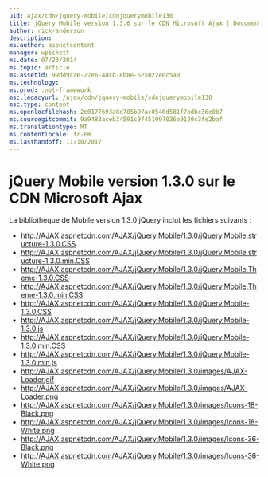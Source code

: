 ```yaml
---
uid: ajax/cdn/jquery-mobile/cdnjquerymobile130
title: jQuery Mobile version 1.3.0 sur le CDN Microsoft Ajax | Documents Microsoft
author: rick-anderson
description: 
ms.author: aspnetcontent
manager: wpickett
ms.date: 07/23/2014
ms.topic: article
ms.assetid: 99dd9ca6-27e6-48cb-8b8e-625022e0c5a0
ms.technology: 
ms.prod: .net-framework
msc.legacyurl: /ajax/cdn/jquery-mobile/cdnjquerymobile130
msc.type: content
ms.openlocfilehash: 2c0177693a8d785b97ac0540d581f7bdbc36e0b7
ms.sourcegitcommit: 9a9483aceb34591c97451997036a9120c3fe2baf
ms.translationtype: MT
ms.contentlocale: fr-FR
ms.lasthandoff: 11/10/2017
---
```

<a name="jquery-mobile-130-on-the-microsoft-ajax-cdn"></a>jQuery Mobile version 1.3.0 sur le CDN Microsoft Ajax
====================
La bibliothèque de Mobile version 1.3.0 jQuery inclut les fichiers suivants :

- http://AJAX.aspnetcdn.com/AJAX/jQuery.Mobile/1.3.0/jQuery.Mobile.structure-1.3.0.CSS
- http://AJAX.aspnetcdn.com/AJAX/jQuery.Mobile/1.3.0/jQuery.Mobile.structure-1.3.0.min.CSS
- http://AJAX.aspnetcdn.com/AJAX/jQuery.Mobile/1.3.0/jQuery.Mobile.Theme-1.3.0.CSS
- http://AJAX.aspnetcdn.com/AJAX/jQuery.Mobile/1.3.0/jQuery.Mobile.Theme-1.3.0.min.CSS
- http://AJAX.aspnetcdn.com/AJAX/jQuery.Mobile/1.3.0/jQuery.Mobile-1.3.0.CSS
- http://AJAX.aspnetcdn.com/AJAX/jQuery.Mobile/1.3.0/jQuery.Mobile-1.3.0.js
- http://AJAX.aspnetcdn.com/AJAX/jQuery.Mobile/1.3.0/jQuery.Mobile-1.3.0.min.CSS
- http://AJAX.aspnetcdn.com/AJAX/jQuery.Mobile/1.3.0/jQuery.Mobile-1.3.0.min.js
- http://AJAX.aspnetcdn.com/AJAX/jQuery.Mobile/1.3.0/images/AJAX-Loader.gif
- http://AJAX.aspnetcdn.com/AJAX/jQuery.Mobile/1.3.0/images/AJAX-Loader.png
- http://AJAX.aspnetcdn.com/AJAX/jQuery.Mobile/1.3.0/images/Icons-18-Black.png
- http://AJAX.aspnetcdn.com/AJAX/jQuery.Mobile/1.3.0/images/Icons-18-White.png
- http://AJAX.aspnetcdn.com/AJAX/jQuery.Mobile/1.3.0/images/Icons-36-Black.png
- http://AJAX.aspnetcdn.com/AJAX/jQuery.Mobile/1.3.0/images/Icons-36-White.png
